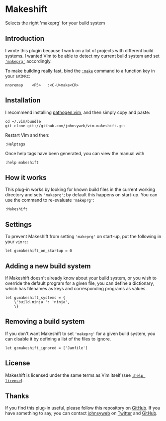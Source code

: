 Makeshift
=========

Selects the right 'makeprg' for your build system

Introduction
------------

I wrote this plugin because I work on a lot of projects with different build
systems. I wanted Vim to be able to detect my current build system and set
[`'makeprg'`](http://vimdoc.sourceforge.net/htmldoc/options.html#'makeprg')
accordingly.

To make building really fast, bind the
[`:make`](http://vimdoc.sourceforge.net/htmldoc/quickfix.html#:make_makeprg)
command to a function key in your `$VIMRC`:


    nnoremap    <F5>   :<C-U>make<CR>


Installation
------------

I recommend installing [pathogen.vim](https://github.com/tpope/vim-pathogen),
and then simply copy and paste:

    cd ~/.vim/bundle
    git clone git://github.com/johnsyweb/vim-makeshift.git

Restart Vim and then:

    :Helptags

Once help tags have been generated, you can view the manual with

    :help makeshift

How it works
------------

This plug-in works by looking for known build files in the current working
directory and sets `'makeprg'`; by default this happens on start-up. You can
use the command to re-evaluate `'makeprg'`:

    :Makeshift

Settings
--------

To prevent Makeshift from setting `'makeprg'` on start-up, put the following
in your `vimrc`:

    let g:makeshift_on_startup = 0

Adding a new build system
-------------------------

If Makeshift doesn't already know about your build system, or you wish to
override the default program for a given file, you can define a dictionary,
which has filenames as keys and corresponding programs as values.

    let g:makeshift_systems = {
        \'build.ninja ': 'ninja',
        \}


Removing a build system
-----------------------

If you don't want Makeshift to set `'makeprg'` for a given build system, you
can disable it by defining a list of the files to ignore.

    let g:makeshift_ignored = ['Jamfile']

License
-------

Makeshift is licensed under the same terms as Vim itself (see [`:help
license`](http://vimdoc.sourceforge.net/htmldoc/uganda.html#license)).

Thanks
------

If you find this plug-in useful, please follow this repository on
[GitHub](https://github.com/johnsyweb/vim-makeshift). If you have something to
say, you can contact [johnsyweb](http://johnsy.com/about/) on
[Twitter](http://twitter.com/johnsyweb/) and
[GitHub](https://github.com/johnsyweb/).

